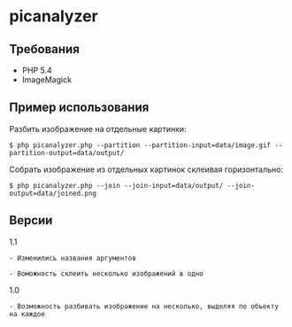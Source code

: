 picanalyzer
===========

Требования
----------
- PHP 5.4
- ImageMagick

Пример использования
--------------------
Разбить изображение на отдельные картинки:

    $ php picanalyzer.php --partition --partition-input=data/image.gif --partition-output=data/output/

Собрать изображение из отдельных картинок склеивая горизонтально:

    $ php picanalyzer.php --join --join-input=data/output/ --join-output=data/joined.png


Версии
------
1.1

    - Изменились названия аргументов

    - Воможность склеить несколько изображений в одно

1.0

    - Возможность разбивать изображение на несколько, выделяя по объекту на каждое